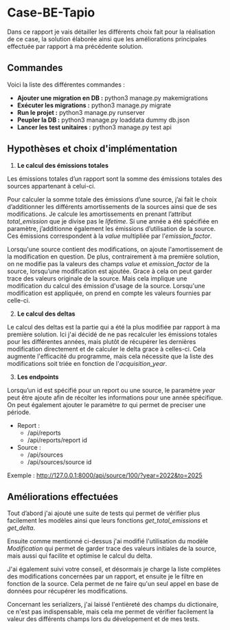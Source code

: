 # Case-BE-Tapio

Dans ce rapport je vais détailler les différents choix fait pour la réalisation de ce case, la solution élaborée ainsi que les améliorations principales effectuée par rapport à ma précédente solution.

## Commandes

Voici la liste des différentes commandes :
- **Ajouter une migration en DB :** python3 manage.py makemigrations 
- **Exécuter les migrations :** python3 manage.py migrate
- **Run le projet :** python3 manage.py runserver
- **Peupler la DB :** python3 manage.py loaddata dummy db.json
- **Lancer les test unitaires :** python3 manage.py test api

## Hypothèses et choix d'implémentation

1. **Le calcul des émissions totales**

Les émissions totales d’un rapport sont la somme des  émissions totales des sources appartenant à celui-ci.

Pour calculer la somme totale des émissions d’une source, j’ai fait le choix d’additionner les différents amortissements de la sources ainsi que de ses modifications. Je calcule les amortissements en prenant l’attribut *total_emission* que je divise pas le *lifetime*. Si une année a été spécifiée en paramètre, j’additionne également les émissions d’utilisation de la source. Ces émissions correspondent à la *value* multipliée par l’*emission_factor*. 

Lorsqu'une source contient des modifications, on ajoute l'amortissement de la modification en question. De plus, contrairement à ma première solution, on ne modifie pas la valeurs des champs *value* et *emission_factor* de la source, lorsqu’une modification est ajoutée. Grace à cela on peut garder trace des valeurs originale de la source. Mais cela implique une modification du calcul des émission d'usage de la source. Lorsqu'une modification est appliquée, on prend en compte les valeurs fournies par celle-ci.

2. **Le calcul des deltas**

Le calcul des deltas est la partie qui a été la plus modifiée par rapport à ma première solution. Ici j'ai décidé de ne pas recalculer les émissions totales pour les différentes années, mais plutôt de récupérer les dernières modification directement et de calculer le delta grace à celles-ci. Cela augmente l'efficacité du programme, mais cela nécessite que la liste des modifications soit triée en fonction de l'*acquisition_year*.

3. **Les endpoints**


Lorsqu’un id est spécifié pour un report ou une source, le paramètre *year* peut être ajoute afin de récolter les informations pour une année spécifique. On peut également ajouter le paramètre *to* qui permet de preciser une période.

- Report :
  - /api/reports
  - /api/reports/report id 
- Source :
  - /api/sources
  - /api/sources/source id

Exemple : http://127.0.0.1:8000/api/source/100/?year=2022&to=2025

## Améliorations effectuées 

Tout d’abord j'ai ajouté une suite de tests qui permet de vérifier plus facilement les modèles ainsi que leurs fonctions *get_total_emissions* et *get_delta*.

Ensuite comme mentionné ci-dessus j'ai modifié l'utilisation du modèle *Modification* qui permet de garder trace des valeurs initiales de la source, mais aussi qui facilite et optimise le calcul du delta.

J'ai également suivi votre conseil, et désormais je charge la liste complètes des modifications concernées par un rapport, et ensuite je le filtre en fonction de la source. Cela permet de ne faire qu'un seul appel en base de données pour récupérer les modifications.

Concernant les serializers, j'ai laissé l'entièreté des champs du dictionaire, ce n'est pas indispensable, mais cela me permet de vérifier facilement la valeur des différents champs lors du dévelopement et de mes tests.